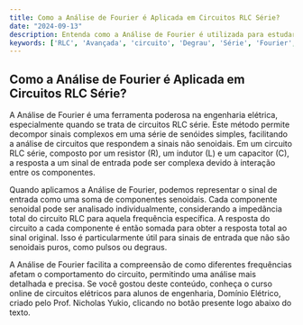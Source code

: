 ```yaml
---
title: Como a Análise de Fourier é Aplicada em Circuitos RLC Série?
date: "2024-09-13"
description: Entenda como a Análise de Fourier é utilizada para estudar circuitos RLC série.
keywords: ['RLC', 'Avançada', 'circuito', 'Degrau', 'Série', 'Fourier', 'Cálculo']
---
```


## Como a Análise de Fourier é Aplicada em Circuitos RLC Série?

A Análise de Fourier é uma ferramenta poderosa na engenharia elétrica, especialmente quando se trata de circuitos RLC série. Este método permite decompor sinais complexos em uma série de senóides simples, facilitando a análise de circuitos que respondem a sinais não senoidais. Em um circuito RLC série, composto por um resistor (R), um indutor (L) e um capacitor (C), a resposta a um sinal de entrada pode ser complexa devido à interação entre os componentes.

Quando aplicamos a Análise de Fourier, podemos representar o sinal de entrada como uma soma de componentes senoidais. Cada componente senoidal pode ser analisado individualmente, considerando a impedância total do circuito RLC para aquela frequência específica. A resposta do circuito a cada componente é então somada para obter a resposta total ao sinal original. Isso é particularmente útil para sinais de entrada que não são senoidais puros, como pulsos ou degraus.

A Análise de Fourier facilita a compreensão de como diferentes frequências afetam o comportamento do circuito, permitindo uma análise mais detalhada e precisa. Se você gostou deste conteúdo, conheça o curso online de circuitos elétricos para alunos de engenharia, Domínio Elétrico, criado pelo Prof. Nicholas Yukio, clicando no botão presente logo abaixo do texto.